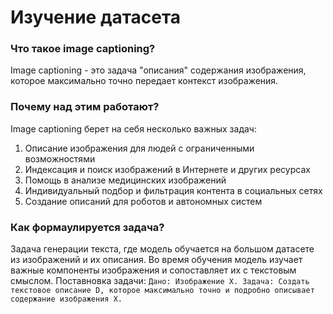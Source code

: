 # Изучение датасета
### Что такое image captioning?
Image captioning - это задача "описания" содержания изображения, которое максимально точно передает контекст изображения.
### Почему над этим работают?
Image captioning берет на себя несколько важных задач:
1. Описание изображения для людей с ограниченными возможностями
2. Индексация и поиск изображений в Интернете и других ресурсах
3. Помощь в анализе медицинских изображений
4. Индивидуальный подбор и фильтрация контента в социальных сетях
5. Создание описаний для роботов и автономных систем
### Как формаулируется задача?
Задача генерации текста, где модель обучается на большом датасете из изображений и их описания. Во время обучения модель изучает важные компоненты изображения и сопоставляет их с текстовым смыслом. Поставновка задачи: 
```Дано: Изображение Х. Задача: Создать текстовое описание D, которое максимально точно и подробно описывает содержание изображения Х.```